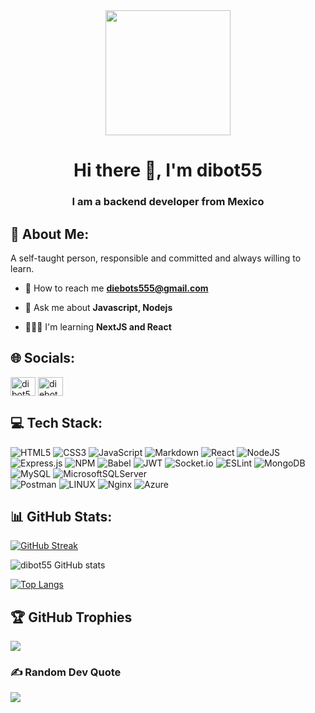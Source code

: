 <div id = "header" align = "center">
    <img src = "https://media.giphy.com/media/xT9IgzoKnwFNmISR8I/giphy.gif" width = "200"/>
    <h1 align = "center"> Hi there 👋, I'm dibot55</h1>
    <h3 align = "center">I am a backend developer from Mexico</h3>
</div>

## 💫 About Me:

A self-taught person, responsible and committed and always willing to learn.

- 📧 How to reach me **diebots555@gmail.com**

- 📄 Ask me about **Javascript, Nodejs**

- 👨🏼‍💻 I'm learning **NextJS and React**

## 🌐 Socials:

<a href="https://www.linkedin.com/in/dibot55/" target="blank"><img align="center" src="https://raw.githubusercontent.com/rahuldkjain/github-profile-readme-generator/master/src/images/icons/Social/linked-in-alt.svg" alt="dibot55" height="30" width="40" /></a>
<a href="https://www.instagram.com/diebots50/" target="blank"><img align="center" src="https://raw.githubusercontent.com/rahuldkjain/github-profile-readme-generator/master/src/images/icons/Social/instagram.svg" alt="diebots55" height="30" width="40" /></a>

## 💻 Tech Stack:

![HTML5](https://img.shields.io/badge/html5-%23E34F26.svg?style=for-the-badge&logo=html5&logoColor=white)
![CSS3](https://img.shields.io/badge/css3-%231572B6.svg?style=for-the-badge&logo=css3&logoColor=white) 
![JavaScript](https://img.shields.io/badge/javascript-%23323330.svg?style=for-the-badge&logo=javascript&logoColor=%23F7DF1E) 
![Markdown](https://img.shields.io/badge/markdown-%23000000.svg?style=for-the-badge&logo=markdown&logoColor=white) 
![React](https://img.shields.io/badge/react-%2320232a.svg?style=for-the-badge&logo=react&logoColor=%2361DAFB) 
![NodeJS](https://img.shields.io/badge/node.js-6DA55F?style=for-the-badge&logo=node.js&logoColor=white)
![Express.js](https://img.shields.io/badge/express.js-%23404d59.svg?style=for-the-badge&logo=express&logoColor=%2361DAFB)
![NPM](https://img.shields.io/badge/NPM-%23000000.svg?style=for-the-badge&logo=npm&logoColor=white) 
![Babel](https://img.shields.io/badge/Babel-F9DC3e?style=for-the-badge&logo=babel&logoColor=black)
![JWT](https://img.shields.io/badge/JWT-black?style=for-the-badge&logo=JSON%20web%20tokens)
![Socket.io](https://img.shields.io/badge/Socket.io-black?style=for-the-badge&logo=socket.io&badgeColor=010101) 
![ESLint](https://img.shields.io/badge/ESLint-4B3263?style=for-the-badge&logo=eslint&logoColor=white) 
![MongoDB](https://img.shields.io/badge/MongoDB-%234ea94b.svg?style=for-the-badge&logo=mongodb&logoColor=white) 
![MySQL](https://img.shields.io/badge/mysql-%2300f.svg?style=for-the-badge&logo=mysql&logoColor=white) 
![MicrosoftSQLServer](https://img.shields.io/badge/Microsoft%20SQL%20Sever-CC2927?style=for-the-badge&logo=microsoft%20sql%20server&logoColor=white) 	
![Postman](https://img.shields.io/badge/Postman-FF6C37?style=for-the-badge&logo=postman&logoColor=white) 
![LINUX](https://img.shields.io/badge/Linux-FCC624?style=for-the-badge&logo=linux&logoColor=black) 
![Nginx](https://img.shields.io/badge/nginx-%23009639.svg?style=for-the-badge&logo=nginx&logoColor=white) 
![Azure](https://img.shields.io/badge/azure-%230072C6.svg?style=for-the-badge&logo=azure-devops&logoColor=white) 

## 📊 GitHub Stats:

[![GitHub Streak](http://github-readme-streak-stats.herokuapp.com?user=dibot55&theme=onedark_duo&hide_border=true)](https://git.io/streak-stats)

![dibot55 GitHub stats](https://github-readme-stats.vercel.app/api?username=dibot55&show_icons=true&theme=radical)

[![Top Langs](https://github-readme-stats.vercel.app/api/top-langs/?username=dibot55&layout=compact)](https://github.com/anuraghazra/github-readme-stats)


## 🏆 GitHub Trophies

![](https://github-profile-trophy.vercel.app/?username=dibot55&theme=radical&no-frame=true&no-bg=true&margin-w=4)

### ✍️ Random Dev Quote
![](https://quotes-github-readme.vercel.app/api?type=horizontal&theme=radical)

